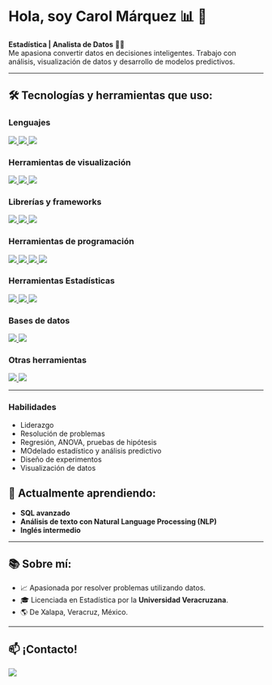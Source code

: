# Hola, soy **Carol Márquez** :bar_chart: 👋

<!--
**CarolMarquez25/CarolMarquez25** is a ✨ _special_ ✨ repository because its `README.md` (this file) appears on your GitHub profile.

Here are some ideas to get you started:

- 🔭 I’m currently working on ...
- 🌱 I’m currently learning ...
- 👯 I’m looking to collaborate on ...
- 🤔 I’m looking for help with ...
- 💬 Ask me about ...
- 📫 How to reach me: ...
- 😄 Pronouns: ...
- ⚡ Fun fact: ...
-->

**Estadística | Analista de Datos** :woman_technologist:  
Me apasiona convertir datos en decisiones inteligentes. Trabajo con análisis, visualización de datos y desarrollo de modelos predictivos.  

---

## 🛠️ Tecnologías y herramientas que uso:

### **Lenguajes**
<a href="https://github.com/CarolGM">
  <img src="https://img.shields.io/badge/R-276DC3?style=for-the-badge&logo=r&logoColor=white"> 
  <img src="https://img.shields.io/badge/Python-3776AB?style=for-the-badge&logo=python&logoColor=white"> 
  <img src="https://img.shields.io/badge/SQL-336791?style=for-the-badge&logo=postgresql&logoColor=white">
</a>

### **Herramientas de visualización**
<a href="https://github.com/CarolGM">
  <img src="https://img.shields.io/badge/Tableau-E97627?style=for-the-badge&logo=tableau&logoColor=white"> 
  <img src="https://img.shields.io/badge/Power_BI-F2C811?style=for-the-badge&logo=powerbi&logoColor=black"> 
  <img src="https://img.shields.io/badge/ggplot2-1A85FF?style=for-the-badge&logo=r&logoColor=white">
</a>

### **Librerías y frameworks**
<a href="https://github.com/CarolGM">
  <img src="https://img.shields.io/badge/Tidyverse-1A85FF?style=for-the-badge&logo=r&logoColor=white"> 
  <img src="https://img.shields.io/badge/Pandas-150458?style=for-the-badge&logo=python&logoColor=white"> 
  <img src="https://img.shields.io/badge/NumPy-013243?style=for-the-badge&logo=numpy&logoColor=white"> 
</a>

### **Herramientas de programación**
<a href="https://github.com/CarolGM">
  <img src="https://img.shields.io/badge/Python-3776AB?style=for-the-badge&logo=python&logoColor=white"> 
  <img src="https://img.shields.io/badge/Jupyter-F37626?style=for-the-badge&logo=jupyter&logoColor=white"> 
  <img src="https://img.shields.io/badge/RStudio-75AADB?style=for-the-badge&logo=rstudio&logoColor=white"> 
  <img src="https://img.shields.io/badge/GitHub-181717?style=for-the-badge&logo=github&logoColor=white">

</a>

### **Herramientas Estadísticas**
<a href="https://github.com/CarolGM">
  <img src="https://img.shields.io/badge/SPSS-003366?style=for-the-badge&logo=ibm&logoColor=white">
</a>

<a href="https://github.com/CarolGM">
  <!-- Statistica (Sin logo oficial, pero con un color representativo) -->
  <img src="https://img.shields.io/badge/Statistica-007ACC?style=for-the-badge&logo=statistics&logoColor=white">
</a>

<a href="https://github.com/CarolGM">
  <!-- Minitab (Sin logo oficial, pero con un color representativo) -->
  <img src="https://img.shields.io/badge/Minitab-1D9BF0?style=for-the-badge&logo=analytics&logoColor=white">
</a>

### **Bases de datos**
<a href="https://github.com/CarolGM">
  <img src="https://img.shields.io/badge/MySQL-4479A1?style=for-the-badge&logo=mysql&logoColor=white"> 
  <img src="https://img.shields.io/badge/MongoDB-47A248?style=for-the-badge&logo=mongodb&logoColor=white">
</a>

### **Otras herramientas**
<a href="https://github.com/CarolGM">
  <img src="https://img.shields.io/badge/Excel-217346?style=for-the-badge&logo=microsoft-excel&logoColor=white"> 
  <img src="https://img.shields.io/badge/LaTeX-008080?style=for-the-badge&logo=latex&logoColor=white">
</a>

---
### Habilidades
- Liderazgo
- Resolución de problemas
- Regresión, ANOVA, pruebas de hipótesis
- MOdelado estadístico y análisis predictivo
- Diseño de experimentos
- Visualización de datos  

## 🌱 Actualmente aprendiendo:  
- **SQL avanzado**  
- **Análisis de texto con Natural Language Processing (NLP)**
- **Inglés intermedio** 

---

## 📚 Sobre mí:  
- 📈 Apasionada por resolver problemas utilizando datos.
- 🎓 Licenciada en Estadística por la **Universidad Veracruzana**.  
- 🌎 De Xalapa, Veracruz, México.  

---

## 📫 ¡Contacto!  
<a href="linkedin.com/in/carol-galilea-márquez-miranda-332b08214">
  <img src="https://img.shields.io/badge/LinkedIn-0A66C2?style=for-the-badge&logo=linkedin&logoColor=white">
</a>

